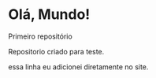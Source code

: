 # Olá, Mundo!
 Primeiro repositório

 Repositorio criado para teste. 

essa linha eu adicionei diretamente no site.
